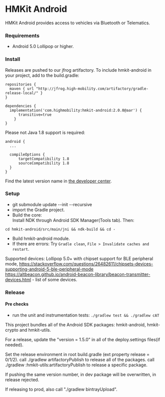 # HMKit Android

HMKit Android provides access to vehicles via Bluetooth or Telematics.

### Requirements

* Android 5.0 Lollipop or higher.

### Install

Releases are pushed to our jfrog artifactory. To include hmkit-android in your project, add to the 
build.gradle:

```
repositories {
  maven { url "http://jfrog.high-mobility.com/artifactory/gradle-release-local/" }
}

dependencies {
  implementation('com.highmobility:hmkit-android:2.0.0@aar') {
      transitive=true
    }
}
```

Please not Java 1.8 support is required:

```
android {
  ...

  compileOptions {
      targetCompatibility 1.8
      sourceCompatibility 1.8
  }
}
```

Find the latest version name in [the developer center](https://develop.high-mobility.net/downloads/).


### Setup

* git submodule update --init --recursive
* import the Gradle project.
* Build the core:  
Install NDK through Android SDK Manager(Tools tab). Then:
```
cd hmkit-android/src/main/jni && ndk-build && cd -
```
* Build hmkit-android module.
* If there are errors: Try `Gradle clean`, `File > Invalidate caches and restart`.

Supported devices: Lollipop 5.0+ with chipset support for BLE peripheral mode, https://stackoverflow.com/questions/26482611/chipsets-devices-supporting-android-5-ble-peripheral-mode https://altbeacon.github.io/android-beacon-library/beacon-transmitter-devices.html - list of some devices.

### Release

#### Pre checks

* run the unit and instrumentation tests:
```./gradlew test && ./gradlew cAT```

This project bundles all of the Android SDK packages: hmkit-android, hmkit-crypto and hmkit-utils.

For a release, update the "version = 1.5.0" in all of the deploy.settings files(if needed).

Set the release environment in root build.gradle (ext property release = 0/1/2).
call ./gradlew artifactoryPublish to release all of the packages.
call ./gradlew :hmkit-utils:artifactoryPublish to release a specific package.

If pushing the same version number, in dev package will be overwritten, in release rejected.

If releasing to prod, also call "./gradlew bintrayUpload".